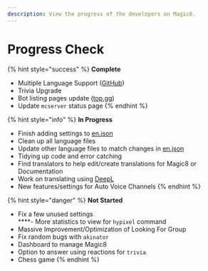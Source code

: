 ```yaml
---
description: View the progress of the developers on Magic8.
---
```


# Progress Check

{% hint style="success" %}
**Complete**  
- Multiple Language Support \([GitHub](https://github.com/OfficialMagic8/Languages)\)  
- Trivia Upgrade  
- Bot listing pages update \([top.gg](https://top.gg/bot/484148705507934208)\)  
- Update `mcserver` status page
{% endhint %}

{% hint style="info" %}
**In Progress**  
- Finish adding settings to [en.json](https://github.com/OfficialMagic8/languages/blob/master/languages/en.json)  
- Clean up all language files  
- Update other language files to match changes in [en.json](https://github.com/OfficialMagic8/languages/blob/master/languages/en.json)  
- Tidying up code and error catching  
- Find translators to help edit/create translations for Magic8 or Documentation  
- Work on translating using [DeepL](https://www.deepl.com/en/translator)  
- New features/settings for Auto Voice Channels
{% endhint %}

{% hint style="danger" %}
**Not Started**  
- Fix a few unused settings  
****- More statistics to view for `hypixel` command  
- Massive Improvement/Optimization of Looking For Group   
- Fix random bugs with `akinator`  
- Dashboard to manage Magic8  
- Option to answer using reactions for `trivia`  
- Chess game
{% endhint %}

